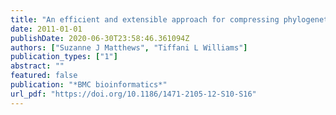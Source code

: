 ```yaml
---
title: "An efficient and extensible approach for compressing phylogenetic trees"
date: 2011-01-01
publishDate: 2020-06-30T23:58:46.361094Z
authors: ["Suzanne J Matthews", "Tiffani L Williams"]
publication_types: ["1"]
abstract: ""
featured: false
publication: "*BMC bioinformatics*"
url_pdf: "https://doi.org/10.1186/1471-2105-12-S10-S16"
---
```



